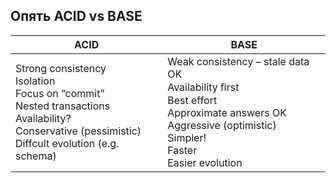 ## Опять ACID vs BASE

<table>
<thead><tr>
<th>ACID</th><th>BASE</th>
</tr></thead>
<tbody><tr>
<td>Strong consistency<br/>
Isolation<br/>
Focus on “commit”<br/>
Nested transactions<br/>
Availability?<br/>
Conservative (pessimistic)<br/>
Diffcult evolution (e.g. schema)
</td>
<td>
Weak consistency – stale data OK<br/>
Availability ﬁrst<br/>
Best effort<br/>
Approximate answers OK<br/>
Aggressive (optimistic)<br/>
Simpler!<br/>
Faster<br/>
Easier evolution
</td>
</tr></tbody>
</table>
